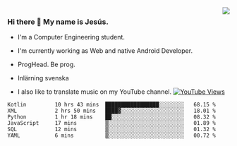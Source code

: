 <img align='right' src="https://github-readme-stats.vercel.app/api/top-langs/?username=JesusJimenezG&layout=compact&theme=dracula">

### Hi there 👋 My name is Jesús.
- I'm a Computer Engineering student.
- I'm currently working as Web and native Android Developer.

- ProgHead. Be prog.
- Inlärning svenska
- I also like to translate music on my YouTube channel. [![YouTube Views](https://img.shields.io/youtube/channel/views/UCWnlcC4_sV9Imcy9ysQpxHA?style=social)](https://www.youtube.com/channel/UCWnlcC4_sV9Imcy9ysQpxHA)

<!--START_SECTION:waka-->

```text
Kotlin         10 hrs 43 mins  █████████████████░░░░░░░░   68.15 %
XML            2 hrs 50 mins   ████▓░░░░░░░░░░░░░░░░░░░░   18.01 %
Python         1 hr 18 mins    ██░░░░░░░░░░░░░░░░░░░░░░░   08.32 %
JavaScript     17 mins         ▒░░░░░░░░░░░░░░░░░░░░░░░░   01.89 %
SQL            12 mins         ▒░░░░░░░░░░░░░░░░░░░░░░░░   01.32 %
YAML           6 mins          ▒░░░░░░░░░░░░░░░░░░░░░░░░   00.72 %
```

<!--END_SECTION:waka-->

<!--
**JesusJimenezG/JesusJimenezG** is a ✨ _special_ ✨ repository because its `README.md` (this file) appears on your GitHub profile.

Here are some ideas to get you started:

- 🔭 I’m currently working on ...
- 🌱 I’m currently learning ...
- 👯 I’m looking to collaborate on ...
- 🤔 I’m looking for help with ...
- 💬 Ask me about ...
- 📫 How to reach me: ...
- 😄 Pronouns: ...
- ⚡ Fun fact: ...
-->
